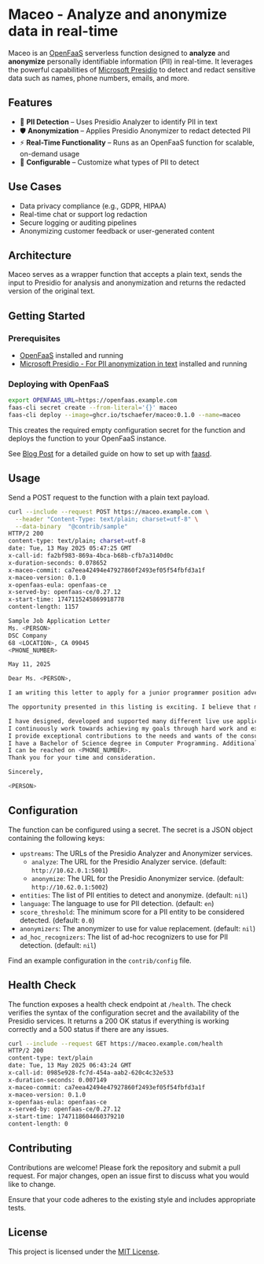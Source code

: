 # Maceo - Analyze and anonymize data in real-time

Maceo is an [OpenFaaS](https://www.openfaas.com/) serverless function designed
to **analyze** and **anonymize** personally identifiable information (PII) in
real-time. It leverages the powerful capabilities of
[Microsoft Presidio](https://github.com/microsoft/presidio) to detect and
redact sensitive data such as names, phone numbers, emails, and more.

## Features

- 🧠 **PII Detection** – Uses Presidio Analyzer to identify PII in text
- 🛡️ **Anonymization** – Applies Presidio Anonymizer to redact detected PII
- ⚡ **Real-Time Functionality** – Runs as an OpenFaaS function for scalable, on-demand usage
- 🔧 **Configurable** – Customize what types of PII to detect

## Use Cases

- Data privacy compliance (e.g., GDPR, HIPAA)
- Real-time chat or support log redaction
- Secure logging or auditing pipelines
- Anonymizing customer feedback or user-generated content

## Architecture

Maceo serves as a wrapper function that accepts a plain text, sends the input
to Presidio for analysis and anonymization and returns the redacted version of
the original text.

## Getting Started

### Prerequisites

- [OpenFaaS](https://docs.openfaas.com/deployment/) installed and running
- [Microsoft Presidio - For PII anonymization in text](https://microsoft.github.io/presidio/installation/#using-docker) installed and running

### Deploying with OpenFaaS

```bash
export OPENFAAS_URL=https://openfaas.example.com
faas-cli secret create --from-literal='{}' maceo
faas-cli deploy --image=ghcr.io/tschaefer/maceo:0.1.0 --name=maceo
```
This creates the required empty configuration secret for the function and
deploys the function to your OpenFaaS instance.

See [Blog Post](https://blog.tschaefer.org/posts/2025/05/13/analyze-and-anonymize-data-in-real-time/)
for a detailed guide on how to set up with [faasd](https://docs.openfaas.com/deployment/edge/).

## Usage

Send a POST request to the function with a plain text payload.

```bash
curl --include --request POST https://maceo.example.com \
  --header "Content-Type: text/plain; charset=utf-8" \
  --data-binary  "@contrib/sample"
HTTP/2 200
content-type: text/plain; charset=utf-8
date: Tue, 13 May 2025 05:47:25 GMT
x-call-id: fa2bf983-869a-4bca-b68b-cfb7a3140d0c
x-duration-seconds: 0.078652
x-maceo-commit: ca7eea42494e47927860f2493ef05f54fbfd3a1f
x-maceo-version: 0.1.0
x-openfaas-eula: openfaas-ce
x-served-by: openfaas-ce/0.27.12
x-start-time: 1747115245869918778
content-length: 1157

Sample Job Application Letter
Ms. <PERSON>
DSC Company
68 <LOCATION>, CA 09045
<PHONE_NUMBER>

May 11, 2025

Dear Ms. <PERSON>,

I am writing this letter to apply for a junior programmer position advertised in your organisation. As requested, I am enclosing a completed job application, my certificates, my resumes, and four references in this letter.

The opportunity presented in this listing is exciting. I believe that my firm and years of technical experiences and education will make me a competent person for the position. The main strengths that I have, which I will contribute to this position include:

I have designed, developed and supported many different live use applications.
I continuously work towards achieving my goals through hard work and excellence.
I provide exceptional contributions to the needs and wants of the consumers.
I have a Bachelor of Science degree in Computer Programming. Additionally, I have in-depth knowledge of the complete cycle of a soft development project. Whenever the need arises, I learn new technologies.
I can be reached on <PHONE_NUMBER>.
Thank you for your time and consideration.

Sincerely,

<PERSON>
```

## Configuration

The function can be configured using a secret. The secret is a JSON object
containing the following keys:

- `upstreams`: The URLs of the Presidio Analyzer and Anonymizer services.
    - `analyze`: The URL for the Presidio Analyzer service. (default: `http://10.62.0.1:5001`)
    - `anonymize`: The URL for the Presidio Anonymizer service. (default: `http://10.62.0.1:5002`)
- `entities`: The list of PII entities to detect and anonymize. (default: `nil`)
- `language`: The language to use for PII detection. (default: `en`)
- `score_threshold`: The minimum score for a PII entity to be considered detected. (default: `0.0`)
- `anonymizers`: The anonymizer to use for value replacement. (default: `nil`)
- `ad_hoc_recognizers`: The list of ad-hoc recognizers to use for PII detection. (default: `nil`)

Find an example configuration in the `contrib/config` file.

## Health Check

The function exposes a health check endpoint at `/health`. The check verifies
the syntax of the configuration secret and the availability of the Presidio
services. It returns a 200 OK status if everything is working correctly and a
500 status if there are any issues.

```bash
curl --include --request GET https://maceo.example.com/health
HTTP/2 200
content-type: text/plain
date: Tue, 13 May 2025 06:43:24 GMT
x-call-id: 0985e928-fc7d-454a-aab2-620c4c32e533
x-duration-seconds: 0.007149
x-maceo-commit: ca7eea42494e47927860f2493ef05f54fbfd3a1f
x-maceo-version: 0.1.0
x-openfaas-eula: openfaas-ce
x-served-by: openfaas-ce/0.27.12
x-start-time: 1747118604460379210
content-length: 0
```

## Contributing

Contributions are welcome! Please fork the repository and submit a pull request.
For major changes, open an issue first to discuss what you would like to change.

Ensure that your code adheres to the existing style and includes appropriate tests.

## License

This project is licensed under the [MIT License](LICENSE).
